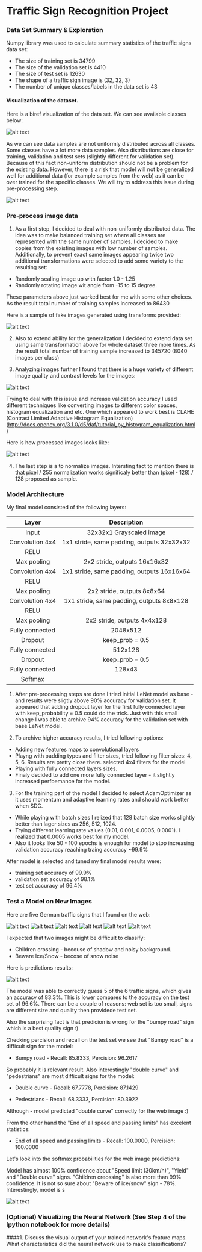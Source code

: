 # Traffic Sign Recognition Project


[//]: # (Image References)

[image1]: ./images/signs_samples.png "Signs sample"
[image2]: ./images/signs_distribution.png "Signs distribution"
[image3]: ./images/transform_samples.png "Transformed images"
[image4]: ./images/samples.png "Samples"
[image5]: ./images/processed_signs.png "Processed signs"
[image6]: ./web_samples/sample1.png "Traffic Sign 1"
[image7]: ./web_samples/sample2.png "Traffic Sign 2"
[image8]: ./web_samples/sample3.png "Traffic Sign 3"
[image9]: ./web_samples/sample4.png "Traffic Sign 4"
[image10]: ./web_samples/sample5.png "Traffic Sign 5"
[image11]: ./web_samples/sample6.png "Traffic Sign 6"
[image12]: ./images/predictions.png "Predictions"
[image13]: ./images/softmax_predictions.png "Softmax predictions"


### Data Set Summary & Exploration

Numpy library was used to calculate summary statistics of the traffic
signs data set:

* The size of training set is 34799
* The size of the validation set is 4410
* The size of test set is 12630
* The shape of a traffic sign image is (32, 32, 3)
* The number of unique classes/labels in the data set is 43

#### Visualization of the dataset.

Here is a biref visualization of the data set.  We can see  available classes below:   

![alt text][image1]

As we can see data samples are not uniformly distributed across all classes. Some classes have a lot more data samples. Also distributions are close for training, validation and test sets (slightly different for validation set). Because of this fact non-uniform distribution should not be a problem for the existing data. However, there is a risk that model will not be generalized well for additional data (for example samples from the web) as it can be over trained for the specific classes. We will try to address this issue during pre-processing step.

![alt text][image2]

### Pre-process image data 

1. As a first step, I decided to deal with non-uniformly distributed data. The idea was to make balanced training set where all classes are represented with the same number of samples. I decided to make copies from the existing images with low number of samples. Additionally, to prevent exact same images appearing twice two additional transformations were selected to add some variety to the resulting set: 
* Randomly scaling image up with factor 1.0 - 1.25 
* Randomly rotating image wit angle from -15 to 15 degree.

 These parameters above just worked best for me with some other choices.  
 As the result total number of training samples increased to 86430 
  
 Here is a sample of fake images generated using transforms provided:
 
![alt text][image3]

2. Also to extend ability for the generalization I decided to extend data set using same transformation above for whole dataset three more times. As the result total number of training sample increased to 345720 (8040 images per class)

3. Analyzing images further I found that there is a huge variety of different image quality and contrast levels for the images:

![alt text][image4]

Trying to deal with this issue and increase validation accuracy I used different techniques like converting images to different color spaces, histogram equalization and etc. One which appeared to work best is CLAHE (Contrast Limited Adaptive Histogram Equalization) (http://docs.opencv.org/3.1.0/d5/daf/tutorial_py_histogram_equalization.html)  
 
 Here is how processed images looks like:

![alt text][image5]

4. The last step is a to normalize images. Intersting fact to mention there is that pixel / 255  normalization works significaly better than (pixel - 128) / 128 proposed as sample.  

### Model Architecture  

My final model consisted of the following layers:

| Layer         		|     Description	        					| 
|:---------------------:|:---------------------------------------------:| 
| Input         		| 32x32x1 Grayscaled image   							| 
| Convolution 4x4     	| 1x1 stride, same padding, outputs 32x32x32 	|
| RELU					|												|
| Max pooling	      	| 2x2 stride,  outputs 16x16x32 |
| Convolution 4x4     	| 1x1 stride, same padding, outputs 16x16x64 	|
| RELU					|												|
| Max pooling	      	| 2x2 stride,  outputs 8x8x64 |
| Convolution 4x4     	| 1x1 stride, same padding, outputs 8x8x128 	|
| RELU					|												|
| Max pooling	      	| 2x2 stride,  outputs 4x4x128 |
| Fully connected		| 2048x512        									|
| Dropout | keep_prob = 0.5        									|
| Fully connected		| 512x128        									|
| Dropout | keep_prob = 0.5        									|
| Fully connected		| 128x43        									|
| Softmax				|       									|

1. After pre-processing steps are done I tried initial LeNet model as base - and results were sligtly above 90% accuracy for validation set. It appeared that adding  dropout layer for the first fully connected layer with keep_probability = 0.5 could do the trick. Just with this small change I was able to archive 94% accuracy for the validation set with base LeNet model. 

2. To archive higher accuracy results, I tried following options:
 * Adding new features maps to convolutional layers
 * Playng with padding types and filter sizes, tried following filter sizes: 4, 5, 6. Results are pretty close there. selected 4x4 filters for the model
 * Playing with fully connected layers sizes.
 * Finaly decided to add one more fully connected layer - it slightly increased perfoemance for the model.

3. For the training part of the model I decided to select AdamOptimizer as it uses momentum and adaptive learning rates and should work better when SDC.
  * While playing with batch sizes I relized that 128 batch size works slightly better than lager sizes as 256, 512, 1024. 
  * Trying different learning rate values (0.01, 0.001, 0.0005, 0.0001). I realized that 0.0005 works best for my model.
  * Also it looks like 50 - 100 epochs is enough for model to stop increasing validation accuracy reaching traing accuracy ~99.9%
 
After model is selected and tuned my final model results were:
* training set accuracy of 99.9%
* validation set accuracy of 98.1%
* test set accuracy of 96.4%

### Test a Model on New Images

Here are five German traffic signs that I found on the web:

![alt text][image6] ![alt text][image7] ![alt text][image8] 
![alt text][image9] ![alt text][image10] ![alt text][image11]

I expected that two images might be difficult to classify:
 * Children crossing - becouse of shadow and noisy background.
 * Beware Ice/Snow - becose of snow noise

Here is predictions results:

![alt text][image12]

The model was able to correctly guess 5 of the 6 traffic signs, which gives an accuracy of 83.3%. This is lower compares to the accuracy on the test set of 96.6%.  There can be a couple of reasons: web set is too small,  signs are different size and quality then providede test set.  

Also the surprising fact is that predicion is wrong for the  "bumpy road" sign which is a best quality sign :) 

Checking percision and recall on the test set we see that "Bumpy road" is a difficult sign for the model:

* Bumpy road - Recall: 85.8333, Percision: 96.2617

So probably it is relevant result. Also interestingly "double curve" and "pedestrians" are most difficult signs for the model:  

* Double curve - Recall: 67.7778, Percision: 87.1429

* Pedestrians - Recall: 68.3333, Percision: 80.3922

Although - model predicted "double curve" correctly for the web image :)

From the other hand the "End of all speed and passing limits" has excelent statistics:

* End of all speed and passing limits - Recall: 100.0000, Percision: 100.0000

Let's look into the softmax probabilities for the web image predictions:

Model has almost 100% confidence about "Speed limit (30km/h)", "Yield" and "Double curve" signs. "Children creossing" is also more than 99% confidence. It is not so sure about "Beware of ice/snow" sign - 78%. Interestingly, model is s 

![alt text][image13]


### (Optional) Visualizing the Neural Network (See Step 4 of the Ipython notebook for more details)
####1. Discuss the visual output of your trained network's feature maps. What characteristics did the neural network use to make classifications?

